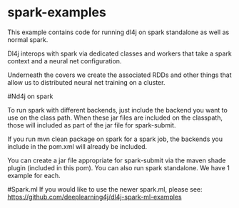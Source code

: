 # spark-examples

This example contains code for running dl4j on spark standalone as well as normal spark.

Dl4j interops with spark via dedicated classes and workers that take a spark context and a neural net configuration.

Underneath the covers we create the associated RDDs and other things that allow us to distributed neural net training on a cluster.

#Nd4j on spark

To run spark with different backends, just include the backend you want to use on the class path. When these jar files are included on the classpath, those will  included as part of the jar file for spark-submit.

If you run mvn clean package on spark for a spark job, the backends you include in the pom.xml will already be included.

You can create a jar file appropriate for spark-submit via the maven shade plugin (included in this pom). You can also run spark standalone. We have 1 example for each.

#Spark.ml
If you would like to use the newer spark.ml, please see:
https://github.com/deeplearning4j/dl4j-spark-ml-examples

